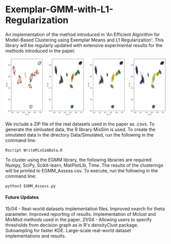 # Exemplar-GMM-with-L1-Regularization
An implementation of the method introduced in 'An Efficient Algorithm for Model-Based Clustering using Exemplar Means and L1 Regularization'. This library will be regularly updated with extensive experimental results for the methods introduced in the paper. 

![Demo of the Method](./Mixtures.png)

We include a ZIP file of the real datasets used in the paper as .csvs. To generate the simluated data, the R library MixSim is used. To create the simulated data in the directory Data/Simulated, run the following in the command line:
```console
Rscript WriteMixSimData.R
```

To cluster using the EGMM library, the following libraries are required: Numpy, SciPy, Scikit-learn, MatPlotLib, Time. The results of the clusterings will be printed to EGMM_Assess.csv. To execute, run the following in the command line: 
```console
python3 EGMM_Assess.py
```

#### Future Updates
15/04 - Real-world datasets implementation files. Improved search for theta parameter. Improved reporting of results. Implementation of Mclust and MixMod methods used in the paper. 
21/04 - Allowing users to specify thresholds from decision graph as in R's densityClust package. Subsampling for faster KDE. Large-scale real-world dataset implementations and results. 

